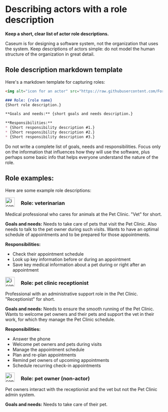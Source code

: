 <!--suppress HtmlDeprecatedAttribute, CheckImageSize -->
# Describing actors with a role description

**Keep a short, clear list of actor role descriptions.**

Caseum is for designing a software system, not the organization that uses the system. Keep descriptions of actors simple: do not model the human structure of the organization in great detail.

## Role description markdown template

Here's a markdown template for capturing roles:

```markdown
<img alt="icon for an actor" src="https://raw.githubusercontent.com/FortAwesome/Font-Awesome/6.x/svgs/solid/user.svg" width="30" align="left" style="margin-right: 20px">

### Role: {role name}
{Short role description.}

**Goals and needs:** {short goals and needs description.}

**Responsibilities:**
* {Short responsibility description #1.}
* {Short responsibility description #2.}
* {Short responsibility description #3.}
```

Do not write a complete list of goals, needs and responsibilities. Focus only on the information that influences how they will use the software, plus perhaps some basic info that helps everyone understand the nature of the role.

## Role examples:

Here are some example role descriptions:

<img alt="icon for an actor" src="https://raw.githubusercontent.com/FortAwesome/Font-Awesome/6.x/svgs/solid/user-doctor.svg" width="30" align="left" style="margin-right: 20px;">

### Role: veterinarian
Medical professional who cares for animals at the Pet Clinic. "Vet" for short.

**Goals and needs:** Needs to take care of pets that visit the Pet Clinic. Also needs to talk to the pet owner during such visits. Wants to have an optimal schedule of appointments and to be prepared for those appointments.

**Responsibilities:**
* Check their appointment schedule
* Look up key information before or during an appointment
* Save key medical information about a pet during or right after an appointment

<img alt="icon for an actor" src="https://raw.githubusercontent.com/FortAwesome/Font-Awesome/6.x/svgs/solid/user.svg" width="30" align="left" style="margin-right: 20px;">

### Role: pet clinic receptionist
Professional with an administrative support role in the Pet Clinic. "Receptionist" for short.

**Goals and needs:** Needs to ensure the smooth running of the Pet Clinic. Wants to welcome pet owners and their pets and support the vet in their work, for which they manage the Pet Clinic schedule.

**Responsibilities:**
* Answer the phone
* Welcome pet owners and pets during visits
* Manage the appointment schedule
* Plan and re-plan appointments
* Remind pet owners of upcoming appointments
* Schedule recurring check-in appointments

<img alt="icon for an actor" src="https://raw.githubusercontent.com/FortAwesome/Font-Awesome/6.x/svgs/solid/user.svg" width="30" align="left" style="margin-right: 20px;">

### Role: pet owner (non-actor)
Pet owners interact with the receptionist and the vet but not the Pet Clinic admin system.

**Goals and needs:** Needs to take care of their pet.
